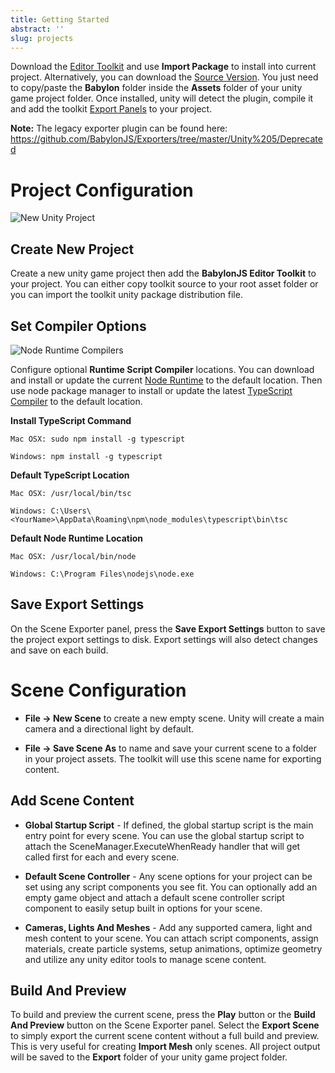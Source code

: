 ```yaml
---
title: Getting Started
abstract: ''
slug: projects
---
```


Download the [Editor Toolkit](https://github.com/BabylonJS/Exporters/tree/master/Unity%205/EditorToolkit/Redist/Asset%20Store-5.x/BabylonJS) and use **Import Package** to install into current project. Alternatively, you can download the [Source Version](https://github.com/BabylonJS/Exporters/tree/master/Unity%205/EditorToolkit). You just need to copy/paste the **Babylon** folder inside the **Assets** folder of your unity game project folder. Once installed, unity will detect the plugin, compile it and add the toolkit [Export Panels](Exporter) to your project.

**Note:** The legacy exporter plugin can be found here: https://github.com/BabylonJS/Exporters/tree/master/Unity%205/Deprecated


# Project Configuration

![New Unity Project](/img/exporters/unity/newproject.jpg)

## Create New Project

Create a new unity game project then add the **BabylonJS Editor Toolkit** to your project. You can either copy toolkit source to your root asset folder or you can
import the toolkit unity package distribution file.

## Set Compiler Options

![Node Runtime Compilers](/img/exporters/unity/compilers.jpg)

Configure optional **Runtime Script Compiler** locations. You can download and install or update the current [Node Runtime](https://nodejs.org/en/) to the default location. Then use node package manager to install or update the latest [TypeScript Compiler](https://www.typescriptlang.org/) to the default location.

**Install TypeScript Command**
```
Mac OSX: sudo npm install -g typescript
```

```
Windows: npm install -g typescript
```

**Default TypeScript Location**
```
Mac OSX: /usr/local/bin/tsc
```

```
Windows: C:\Users\<YourName>\AppData\Roaming\npm\node_modules\typescript\bin\tsc
```

**Default Node Runtime Location**
```
Mac OSX: /usr/local/bin/node
```

```
Windows: C:\Program Files\nodejs\node.exe
```

## Save Export Settings

On the Scene Exporter panel, press the **Save Export Settings** button to save the project export settings to disk. Export settings will also detect changes and save on each build.


# Scene Configuration

* **File -> New Scene** to create a new empty scene. Unity will create a main camera and a directional light by default.

* **File -> Save Scene As** to name and save your current scene to a folder in your project assets. The toolkit will use this scene name for exporting content. 

## Add Scene Content

* **Global Startup Script** - If defined, the global startup script is the main entry point for every scene. You can use the global startup script to attach the SceneManager.ExecuteWhenReady handler that will get called first for each and every scene.

* **Default Scene Controller** - Any scene options for your project can be set using any script components you see fit. You can optionally add an empty game object and attach a default scene controller script component to easily setup built in options for your scene.

* **Cameras, Lights And Meshes** - Add any supported camera, light and mesh content to your scene. You can attach script components, assign materials, create particle systems, setup animations, optimize geometry and utilize any unity editor tools to manage scene content.

## Build And Preview

To build and preview the current scene, press the **Play** button or the **Build And Preview** button on the Scene Exporter panel. Select the **Export Scene** to simply export the current scene content without a full build and preview. This is very useful for creating **Import Mesh** only scenes. All project output will be saved to the **Export** folder of your
unity game project folder.
